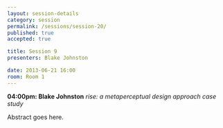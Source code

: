 ```yaml
---
layout: session-details
category: session
permalink: /sessions/session-20/
published: true
accepted: true

title: Session 9
presenters: Blake Johnston

date: 2013-06-21 16:00
room: Room 1
---
```


**04:00pm: Blake Johnston**
_rise: a metaperceptual design approach case study_

Abstract goes here.
